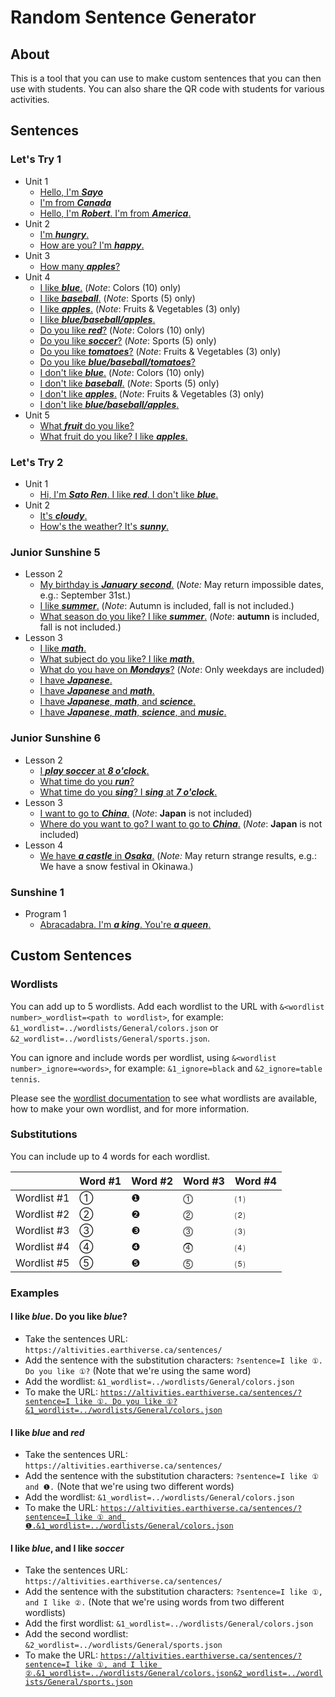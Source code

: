 # Random Sentence Generator

## About

This is a tool that you can use to make custom sentences that you can then use with students. You can also share the QR code with students for various activities.

## Sentences

### Let's Try 1

* Unit 1
  * [Hello, I'm ***Sayo***](https://altivities.earthiverse.ca/sentences/?sentence=Hello,%20I%27m%20%E2%91%A0.&1_wordlist=../wordlists/LetsTry1/characters.json)
  * [I'm from ***Canada***](https://altivities.earthiverse.ca/sentences/?sentence=I%27m%20from%20%E2%91%A0.&wordlist=../wordlists/General/countries.json&include=Finland,China,Germany,Japan,Kenya,India,Korea,America,Australia)
  * [Hello, I'm ***Robert***. I'm from ***America***.](https://altivities.earthiverse.ca/sentences/?sentence=Hello,%20I%27m%20%E2%91%A0.%0AI%27m%20from%20%E2%91%A1.&1_wordlist=../wordlists/LetsTry1/characters.json&2_wordlist=../wordlists/General/countries.json&2_include=Finland,China,Germany,Japan,Kenya,India,Korea,America,Australia)
* Unit 2
  * [I'm ***hungry***.](https://altivities.earthiverse.ca/sentences/?sentence=I%27m%20%E2%91%A0.&wordlist=../wordlists/LetsTry1/unit2.json&include=happy,tired,hungry,sleepy,sad,good)
  * [How are you? I'm ***happy***.](https://altivities.earthiverse.ca/sentences/?sentence=How%20are%20you?%0AI%27m%20%E2%91%A0.&wordlist=../wordlists/LetsTry1/unit2.json&include=happy,tired,hungry,sleepy,sad,good)
* Unit 3
  * [How many ***apples***?](https://altivities.earthiverse.ca/sentences/?sentence=How%20many%20%E2%91%A0?&wordlists=../wordlists/General/plurals_s.json,../wordlists/LetsTry1/unit3.json&include=counters,balls,pencils,erasers,rulers,crayons,apples,strawberries,tomatoes,circles,triangles,crosses,hearts,strokes)
* Unit 4
  * [I like ***blue***.](https://altivities.earthiverse.ca/sentences/?sentence=I%20like%20%E2%91%A0.&1_wordlist=../wordlists/LetsTry1/unit4_cards.json&1_include=red,yellow,blue,green,purple,orange,pink,brown,white,black) (*Note*: Colors (10) only)
  * [I like ***baseball***.](https://altivities.earthiverse.ca/sentences/?sentence=I%20like%20%E2%91%A0.&1_wordlist=../wordlists/LetsTry1/unit4_cards.json&1_include=baseball,dodgeball,soccer,basketball,swimming) (*Note*: Sports (5) only)
  * [I like ***apples***.](https://altivities.earthiverse.ca/sentences/?sentence=I%20like%20%E2%91%A0.&1_wordlist=../wordlists/General/plurals_s.json&1_include=strawberries,apples,tomatoes) (*Note*: Fruits & Vegetables (3) only)
  * [I like ***blue/baseball/apples***.](https://altivities.earthiverse.ca/sentences/?sentence=I%20like%20%E2%91%A0.&1_wordlists=../wordlists/General/plurals_s.json,../wordlists/LetsTry1/unit4_cards.json&1_include=red,yellow,blue,green,purple,orange,pink,brown,white,black,baseball,dodgeball,soccer,basketball,swimming,strawberries,apples,tomatoes)
  * [Do you like ***red***?](https://altivities.earthiverse.ca/sentences/?sentence=Do%20you%20like%20%E2%91%A0?&1_wordlist=../wordlists/LetsTry1/unit4_cards.json&1_include=red,yellow,blue,green,purple,orange,pink,brown,white,black) (*Note*: Colors (10) only)
  * [Do you like ***soccer***?](https://altivities.earthiverse.ca/sentences/?sentence=Do%20you%20like%20%E2%91%A0?&1_wordlist=../wordlists/LetsTry1/unit4_cards.json&1_include=baseball,dodgeball,soccer,basketball,swimming) (*Note*: Sports (5) only)
  * [Do you like ***tomatoes***?](https://altivities.earthiverse.ca/sentences/?sentence=Do%20you%20like%20%E2%91%A0?&1_wordlist=../wordlists/General/plurals_s.json&1_include=strawberries,apples,tomatoes) (*Note*: Fruits & Vegetables (3) only)
  * [Do you like ***blue/baseball/tomatoes***?](https://altivities.earthiverse.ca/sentences/?sentence=Do%20you%20like%20%E2%91%A0?&1_wordlists=../wordlists/General/plurals_s.json,../wordlists/LetsTry1/unit4_cards.json&1_include=red,yellow,blue,green,purple,orange,pink,brown,white,black,baseball,dodgeball,soccer,basketball,swimming,strawberries,apples,tomatoes)
  * [I don't like ***blue***.](https://altivities.earthiverse.ca/sentences/?sentence=I%20don%27t%20like%20%E2%91%A0.&1_wordlist=../wordlists/LetsTry1/unit4_cards.json&1_include=red,yellow,blue,green,purple,orange,pink,brown,white,black) (*Note*: Colors (10) only)
  * [I don't like ***baseball***.](https://altivities.earthiverse.ca/sentences/?sentence=I%20don%27t%20like%20%E2%91%A0.&1_wordlist=../wordlists/LetsTry1/unit4_cards.json&1_include=baseball,dodgeball,soccer,basketball,swimming) (*Note*: Sports (5) only)
  * [I don't like ***apples***.](https://altivities.earthiverse.ca/sentences/?sentence=I%20don%27t%20like%20%E2%91%A0.&1_wordlist=../wordlists/General/plurals_s.json&1_include=strawberries,apples,tomatoes) (*Note*: Fruits & Vegetables (3) only)
  * [I don't like ***blue/baseball/apples***.](https://altivities.earthiverse.ca/sentences/?sentence=I%20don%27t%20like%20%E2%91%A0.&1_wordlists=../wordlists/General/plurals_s.json,../wordlists/LetsTry1/unit4_cards.json&1_include=red,yellow,blue,green,purple,orange,pink,brown,white,black,baseball,dodgeball,soccer,basketball,swimming,strawberries,apples,tomatoes)
* Unit 5
  * [What ***fruit*** do you like?](https://altivities.earthiverse.ca/cards/?sentence=What%20%E2%91%A0%20do%20you%20like?&wordlist=../wordlists/General/categories.json&include=color,sport,food,fruit)
  * [What fruit do you like? I like ***apples***.](https://altivities.earthiverse.ca/sentences/?sentence=What%20%E2%91%A0%20do%20you%20like?%0AI%20like%20%E2%91%A1.&1_wordlist=../wordlists/General/categories.json&1_include=fruit&2_wordlist=../wordlists/General/plurals_s.json&2_include=strawberries,apples,grapes,pineapples,peaches,melons,melons,bananas,kiwi%20fruits,lemons)

### Let's Try 2

* Unit 1
  * [Hi, I'm ***Sato Ren***. I like ***red***. I don't like ***blue***.](https://altivities.earthiverse.ca/sentences/?sentence=Hi.%20I%27m%20%E2%91%A0.%0AI%20like%20%E2%91%A1.%20I%20don%27t%20like%20%E2%9D%B7.&1_wordlist=../wordlists/General/names.json&2_wordlist=../wordlists/General/colors.json)
* Unit 2
  * [It's ***cloudy***.](https://altivities.earthiverse.ca/sentences/?sentence=It%27s%20%E2%91%A0.&1_wordlist=../wordlists/General/weather.json&1_include=sunny,rainy,cloudy,snowy)
  * [How's the weather? It's ***sunny***.](https://altivities.earthiverse.ca/sentences/?sentence=How%27s%20the%20weather?%0AIt%27s%20%E2%91%A0.&1_wordlist=../wordlists/General/weather.json&1_include=sunny,rainy,cloudy,snowy)
  <!-- * [Let's play ***dodgeball***.]() -->

### Junior Sunshine 5

* Lesson 2
  * [My birthday is ***January*** ***second***.](https://altivities.earthiverse.ca/sentences/?sentence=My%20birthday%20is%20%E2%91%A0%20%E2%91%A1.&1_wordlists=../wordlists/General/months.json&2_wordlist=../wordlists/General/ordinals.json) (*Note:* May return impossible dates, e.g.: September 31st.)
  * [I like ***summer***.](https://altivities.earthiverse.ca/sentences/?sentence=I%20like%20%E2%91%A0.&1_wordlists=../wordlists/JuniorSunshine5/lesson2.json&1_include=summer,spring,autumn,winter) (*Note*: Autumn is included, fall is not included.)
  * [What season do you like? I like ***summer***.](https://altivities.earthiverse.ca/sentences/?sentence=What%20season%20do%20you%20like?%0AI%20like%20%E2%91%A0.&1_wordlists=../wordlists/JuniorSunshine5/lesson2.json&1_include=summer,spring,autumn,winter) (*Note*: **autumn** is included, fall is not included.)
* Lesson 3
  * [I like ***math***.](https://altivities.earthiverse.ca/sentences/?sentence=I%20like%20%E2%91%A0.&1_wordlists=../wordlists/JuniorSunshine5/lesson3_cards.json&1_ignore=doctor,soccer%20player,police%20officer,florist,teacher)
  * [What subject do you like? I like ***math***.](https://altivities.earthiverse.ca/sentences/?sentence=What%20subject%20do%20you%20like?%0AI%20like%20%E2%91%A0.&1_wordlists=../wordlists/JuniorSunshine5/lesson3_cards.json&1_ignore=doctor,soccer%20player,police%20officer,florist,teacher)
  * [What do you have on ***Mondays***?](https://altivities.earthiverse.ca/sentences/?sentence=What%20do%20you%20have%20on%20%E2%91%A0?&1_wordlists=../wordlists/JuniorSunshine5/lesson3.json&1_include=Mondays,Tuesdays,Wednesdays,Thursdays,Fridays) (*Note*: Only weekdays are included)
  * [I have ***Japanese***.](https://altivities.earthiverse.ca/sentences/?sentence=I%20have%20%E2%91%A0.&1_wordlists=../wordlists/JuniorSunshine5/lesson3_cards.json&1_ignore=doctor,soccer%20player,police%20officer,florist,teacher)
  * [I have ***Japanese*** and ***math***.](https://altivities.earthiverse.ca/sentences/?sentence=I%20have%20%E2%91%A0%20and%20%E2%9D%B6.&1_wordlists=../wordlists/JuniorSunshine5/lesson3_cards.json&1_ignore=doctor,soccer%20player,police%20officer,florist,teacher)
  * [I have ***Japanese***, ***math***, and ***science***.](https://altivities.earthiverse.ca/sentences/?sentence=I%20have%20%E2%91%A0,%20%E2%9D%B6,%20%0Aand%20%E2%93%B5.&1_wordlists=../wordlists/JuniorSunshine5/lesson3_cards.json&1_ignore=doctor,soccer%20player,police%20officer,florist,teacher)
  * [I have ***Japanese***, ***math***, ***science***, and ***music***.](https://altivities.earthiverse.ca/sentences/?sentence=I%20have%20%E2%91%A0,%20%E2%9D%B6,%20%0A%E2%93%B5,%20and%20%E2%91%B4.&1_wordlists=../wordlists/JuniorSunshine5/lesson3_cards.json&1_ignore=doctor,soccer%20player,police%20officer,florist,teacher)

### Junior Sunshine 6

* Lesson 2
  * [I ***play soccer*** at ***8 o'clock***.](https://altivities.earthiverse.ca/sentences/?sentence=I%20%E2%80%A2%20at%20%E2%80%A2.&1_wordlists=../wordlists/General/verbs.json,../wordlists/General/verbs_sports.json&1_ignore=jump&2_wordlist=../wordlists/General/time.json)
  * [What time do you ***run***?](https://altivities.earthiverse.ca/sentences/?sentence=What%20time%20do%20you%20%E2%91%A0?&1_wordlists=../wordlists/General/verbs.json,../wordlists/General/verbs_sports.json&1_ignore=jump)
  * [What time do you ***sing***? I ***sing*** at ***7 o'clock***.](https://altivities.earthiverse.ca/sentences/?sentence=What%20time%20do%20you%20%E2%91%A0?%0AI%20%E2%91%A0%20at%20%E2%91%A1.&1_wordlists=../wordlists/General/verbs.json,../wordlists/General/verbs_sports.json&1_ignore=jump&2_wordlist=../wordlists/General/time.json)
* Lesson 3
  * [I want to go to ***China***.](https://altivities.earthiverse.ca/sentences/?sentence=I%20want%20to%20go%20to%20%E2%91%A0.&1_wordlist=../wordlists/JuniorSunshine6/lesson3.json&1_ignore=Japan) (*Note*: **Japan** is not included)
  * [Where do you want to go? I want to go to ***China***.](https://altivities.earthiverse.ca/sentences/?sentence=Where%20do%20you%20want%20to%20go?%0AI%20want%20to%20go%20to%20%E2%91%A0.&1_wordlist=../wordlists/JuniorSunshine6/lesson3.json&1_ignore=Japan) (*Note*: **Japan** is not included)
* Lesson 4
  * [We have ***a castle*** in ***Osaka***.](https://altivities.earthiverse.ca/sentences/?sentence=We%20have%20%E2%91%A0%20in%20%E2%91%A1.&1_wordlists=../wordlists/JuniorSunshine6/lesson4.json&1_include=an%20autumn%20festival,a%20beach,a%20bon%20festival,a%20castle,fireworks,a%20garden,gassho%20style%20houses,hanami,hot%20springs,islands,Japanese%20sweets,mountains,natto,nature,a%20peace%20park,sashimi,a%20shrine,snow,a%20snow%20festival,a%20star%20festival,sushi,a%20temple,tempura,udon&2_wordlist=../wordlists/Hepburn/prefectures.json) (*Note:* May return strange results, e.g.: We have a snow festival in Okinawa.)

### Sunshine 1

* Program 1
  * [Abracadabra. I'm ***a king***. You're ***a queen***.](https://altivities.earthiverse.ca/sentences/?sentence=Abracadabra.%20I%27m%20%E2%91%A0.%20You%27re%20%E2%9D%B6.&1_wordlist=../wordlists/Sunshine1/program1_interact1.json)

## Custom Sentences

### Wordlists

You can add up to 5 wordlists. Add each wordlist to the URL with `&<wordlist number>_wordlist=<path to wordlist>`, for example: `&1_wordlist=../wordlists/General/colors.json` or `&2_wordlist=../wordlists/General/sports.json`.

You can ignore and include words per wordlist, using `&<wordlist number>_ignore=<words>`, for example: `&1_ignore=black` and `&2_ignore=table tennis`.

Please see the [wordlist documentation](../wordlists/) to see what wordlists are available, how to make your own wordlist, and for more information.

### Substitutions

You can include up to 4 words for each wordlist.

|             | Word #1 | Word #2 | Word #3 | Word #4 |
|-------------|---------|---------|---------|---------|
| Wordlist #1 | ①       | ❶       | ⓵       | ⑴       |
| Wordlist #2 | ②       | ❷       | ⓶       | ⑵       |
| Wordlist #3 | ③       | ❸       | ⓷       | ⑶       |
| Wordlist #4 | ④       | ❹       | ⓸       | ⑷       |
| Wordlist #5 | ⑤       | ❺       | ⓹       | ⑸       |

### Examples

#### I like *blue*. Do you like *blue*?

* Take the sentences URL: `https://altivities.earthiverse.ca/sentences/`
* Add the sentence with the substitution characters: `?sentence=I like ①. Do you like ①?` (Note that we're using the same word)
* Add the wordlist: `&1_wordlist=../wordlists/General/colors.json`
* To make the URL: [`https://altivities.earthiverse.ca/sentences/?sentence=I like ①. Do you like ①?&1_wordlist=../wordlists/General/colors.json`](https://altivities.earthiverse.ca/sentences/?sentence=I%20like%20%E2%91%A0.%20Do%20you%20like%20%E2%91%A0?&1_wordlist=../wordlists/General/colors.json)

#### I like *blue* and *red*

* Take the sentences URL: `https://altivities.earthiverse.ca/sentences/`
* Add the sentence with the substitution characters: `?sentence=I like ① and ❶.` (Note that we're using two different words)
* Add the wordlist: `&1_wordlist=../wordlists/General/colors.json`
* To make the URL: [`https://altivities.earthiverse.ca/sentences/?sentence=I like ① and ❶.&1_wordlist=../wordlists/General/colors.json`](https://altivities.earthiverse.ca/sentences/?sentence=I%20like%20%E2%91%A0%20and%20%E2%9D%B6.&1_wordlist=../wordlists/General/colors.json)

#### I like *blue*, and I like *soccer*

* Take the sentences URL: `https://altivities.earthiverse.ca/sentences/`
* Add the sentence with the substitution characters: `?sentence=I like ①, and I like ②.` (Note that we're using words from two different wordlists)
* Add the first wordlist: `&1_wordlist=../wordlists/General/colors.json`
* Add the second wordlist: `&2_wordlist=../wordlists/General/sports.json`
* To make the URL: [`https://altivities.earthiverse.ca/sentences/?sentence=I like ①, and I like ②.&1_wordlist=../wordlists/General/colors.json&2_wordlist=../wordlists/General/sports.json`](https://altivities.earthiverse.ca/sentences/?sentence=I%20like%20%E2%91%A0,%20and%20I%20like%20%E2%91%A1.&1_wordlist=../wordlists/General/colors.json&2_wordlist=../wordlists/General/sports.json)
